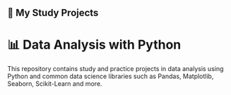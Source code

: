 ## 🧪 My Study Projects  
# 📊 Data Analysis with Python  

This repository contains study and practice projects in data analysis using Python and common data science libraries such as Pandas, Matplotlib, Seaborn, Scikit-Learn and more.
